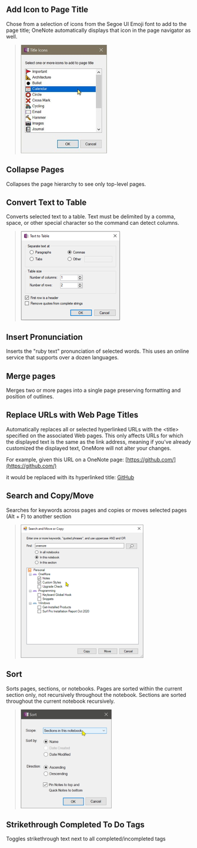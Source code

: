 ## Add Icon to Page Title
Chose from a selection of icons from the Segoe UI Emoji font to add to the page title;
OneNote automatically displays that icon in the page navigator as well.

> ![Title Icon Dialog](images/TItleIconsDialog.png)

## Collapse Pages
Collapses the page hierarchy to see only top-level pages.

## Convert Text to Table
Converts selected text to a table. Text must be delimited by a comma, space, or other special character so the command can detect columns.

> ![Text To Table](images/TextToTable.png)

## Insert Pronunciation
Inserts the "ruby text" pronunciation of selected words. This uses an online service that supports over a dozen languages.

## Merge pages
Merges two or more pages into a single page preserving formatting and position of outlines.

## Replace URLs with Web Page Titles
Automatically replaces all or selected hyperlinked URLs with the &lt;title> specified on the 
associated Web pages. This only affects URLs for which the displayed text is the same as the
link address, meaning if you've already customized the displayed text, OneMore will not alter
your changes.

For example, given this URL on a OneNote page: [https://github.com/](https://github.com/)

it would be replaced with its hyperlinked title: [GitHub](https://github.com)

## Search and Copy/Move
Searches for keywords across pages and copies or moves selected pages (Alt + F) to another section

> ![Search and Move](images/SearchAndMove.png)

## Sort
Sorts pages, sections, or notebooks. Pages are sorted within the current section only,
not recursively throughout the notebook. Sections are sorted throughout the current
notebook recursively.

> ![Sort](images/SortDialog.png)

## Strikethrough Completed To Do Tags
Toggles strikethrough text next to all completed/incompleted tags
